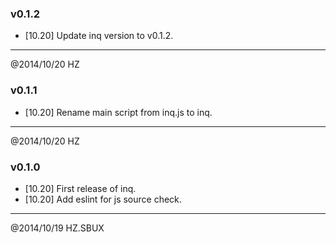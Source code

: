 ### v0.1.2

- [10.20] Update inq version to v0.1.2.

----------------------------------------------------------------
@2014/10/20 HZ

### v0.1.1

- [10.20] Rename main script from inq.js to inq.

----------------------------------------------------------------
@2014/10/20 HZ


### v0.1.0

- [10.20] First release of inq.
- [10.20] Add eslint for js source check.

----------------------------------------------------------------
@2014/10/19 HZ.SBUX